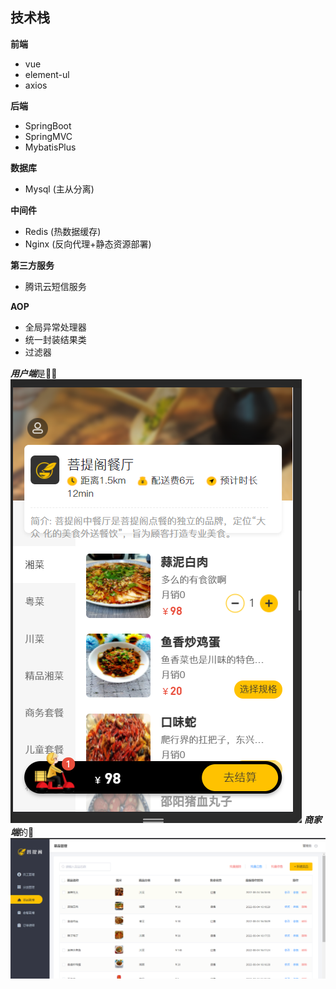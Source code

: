
## 技术栈

**前端**
+ vue
+ element-ul
+ axios

**后端**
+ SpringBoot
+ SpringMVC
+ MybatisPlus

**数据库**
+ Mysql (主从分离)

**中间件**
+ Redis (热数据缓存)
+ Nginx (反向代理+静态资源部署)

**第三方服务**
+ 腾讯云短信服务

**AOP**
+ 全局异常处理器
+ 统一封装结果类
+ 过滤器

***用户端***是🙍‍♂️
 ![image](https://github.com/StripGoose/reggie_take_out/blob/master/front.png)
 ***商家端***的🥡
 ![image](https://github.com/StripGoose/reggie_take_out/blob/master/backend.png)
